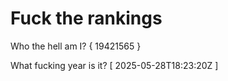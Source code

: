 # Fuck the rankings

Who the hell am I?
{ 19421565 }

What fucking year is it?
[ 2025-05-28T18:23:20Z ]
